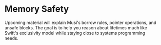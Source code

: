 # Memory Safety

Upcoming material will explain Musi's borrow rules, pointer operations, and unsafe blocks. The goal is to help you reason about lifetimes much like Swift's exclusivity model while staying close to systems programming needs.
